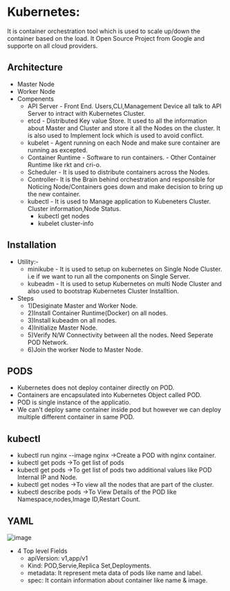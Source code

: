 # Kubernetes:
  It is container orchestration tool which is used to scale up/down the container based on the load.
  It Open Source Project from Google and supporte on all cloud providers.

## Architecture
 * Master Node
 * Worker Node
 * Compenents
    * API Server - Front End. Users,CLI,Management Device all talk to API Server to intract with Kubernetes Cluster.
    * etcd - Distributed Key value Store. It used to all the information about Master and Cluster and store it all the Nodes on the cluster. It is also used to Implement lock which is used to avoid conflict.
    * kubelet - Agent running on each Node and make sure container are running as excepted.
    * Container Runtime - Software to run containers.
	   	  - Other Container Runtime like rkt and cri-o.
    * Scheduler - It is used to distribute containers across the Nodes.
    * Controller- It is the Brain behind orchestration and responsible for Noticing Node/Containers goes down and make decision to bring up the new container.
    * kubectl - It is used to Manage application to Kubeneters Cluster. Cluster information,Node Status.
       * kubectl get nodes
       * kubelet cluster-info

## Installation	
   * Utility:-
      * minikube - It is used to setup on kubernetes on Single Node Cluster. i.e if we want to run all the components on Single Server.
      * kubeadm - It is used to setup Kubernetes on multi Node Cluster and also used to bootstrap Kubernetes Cluster Installtion.
   * Steps
      * 1)Desiginate Master and Worker Node.
      * 2)Install Container Runtime(Docker) on all nodes.
      * 3)Install kubeadm on all nodes.
      * 4)Initialize Master Node.
      * 5)Verify N/W Connectivity between all the nodes. Need Seperate POD Network.
      * 6)Join the worker Node to Master Node.

## PODS
   * Kubernetes does not deploy container directly on POD.
   * Containers are encapsulated into Kubernetes Object called POD.
   * POD is single instance of the applicatio.
   * We can't deploy same container inside pod but however we can deploy multiple different container in same POD.
    
## kubectl
   *  kubectl run nginx --image nginx ->Create a POD with nginx container.
   *  kubectl get pods  ->To get list of pods
   *  kubectl get pods  ->To get list of pods two additional values like POD Internal IP and Node.
   *  kubectl get nodes ->To view all the nodes that are part of the cluster.
   *  kubectl describe pods ->To View Details of the POD like Namespace,nodes,Image ID,Restart Count.
      
## YAML
   ![image](https://user-images.githubusercontent.com/30715707/70966907-b15eb000-20ba-11ea-91eb-2443daab1b9c.png)
   
   * 4 Top level Fields
     * apiVersion: v1,app/v1	
     * Kind: POD,Servie,Replica Set,Deployments.
     * metadata: It represent meta data of pods like name and label.
     * spec: It contain information about container like name & image. 
